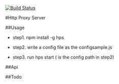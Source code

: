 [![Build Status](https://travis-ci.org/devWayne/claws.svg?branch=master)](https://travis-ci.org/devWayne/claws)

#Http Proxy Server

##Usage

- step1. npm install -g hps

- step2. write a config file as the configsample.js

- step3. run hps start <path>(<path> is the config path in step2)


##Api

##Todo
